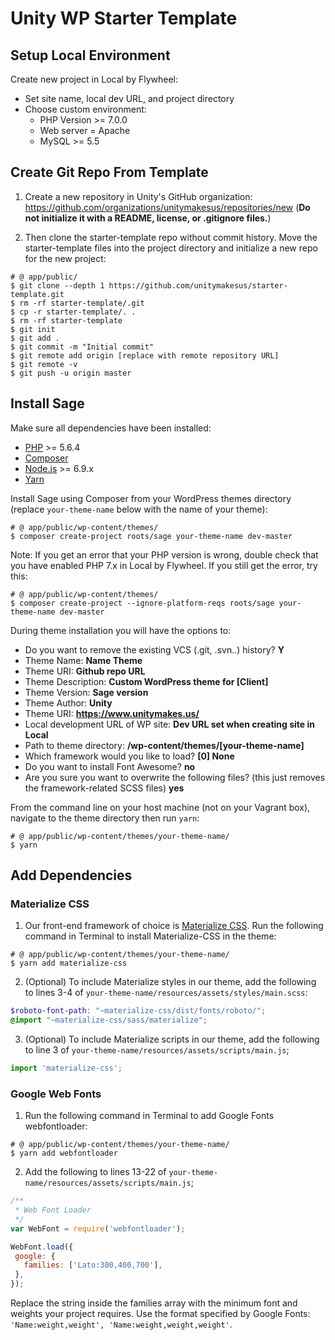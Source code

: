 # Unity WP Starter Template

## Setup Local Environment

Create new project in Local by Flywheel:
* Set site name, local dev URL, and project directory
* Choose custom environment:
  * PHP Version >= 7.0.0
  * Web server = Apache
  * MySQL >= 5.5

## Create Git Repo From Template

1. Create a new repository in Unity's GitHub organization: https://github.com/organizations/unitymakesus/repositories/new (**Do not initialize it with a README, license, or .gitignore files.**)

2. Then clone the starter-template repo without commit history. Move the starter-template files into the project directory and initialize a new repo for the new project:

````shell
# @ app/public/
$ git clone --depth 1 https://github.com/unitymakesus/starter-template.git
$ rm -rf starter-template/.git
$ cp -r starter-template/. .
$ rm -rf starter-template
$ git init
$ git add .
$ git commit -m "Initial commit"
$ git remote add origin [replace with remote repository URL]
$ git remote -v
$ git push -u origin master
````

## Install Sage

Make sure all dependencies have been installed:

* [PHP](http://php.net/manual/en/install.php) >= 5.6.4
* [Composer](https://getcomposer.org/download/)
* [Node.js](http://nodejs.org/) >= 6.9.x
* [Yarn](https://yarnpkg.com/en/docs/install)

Install Sage using Composer from your WordPress themes directory (replace `your-theme-name` below with the name of your theme):

```shell
# @ app/public/wp-content/themes/
$ composer create-project roots/sage your-theme-name dev-master
```

Note: If you get an error that your PHP version is wrong, double check that you have enabled PHP 7.x in Local by Flywheel. If you still get the error, try this:

```shell
# @ app/public/wp-content/themes/
$ composer create-project --ignore-platform-reqs roots/sage your-theme-name dev-master
```

During theme installation you will have the options to:

* Do you want to remove the existing VCS (.git, .svn..) history? **Y**
* Theme Name: **Name Theme**
* Theme URI: **Github repo URL**
* Theme Description: **Custom WordPress theme for [Client]**
* Theme Version: **Sage version**
* Theme Author: **Unity**
* Theme URI: **https://www.unitymakes.us/**
* Local development URL of WP site: **Dev URL set when creating site in Local**
* Path to theme directory: **/wp-content/themes/[your-theme-name]**
* Which framework would you like to load? **[0] None**
* Do you want to install Font Awesome? **no**
* Are you sure you want to overwrite the following files? (this just removes the framework-related SCSS files) **yes**

From the command line on your host machine (not on your Vagrant box), navigate to the theme directory then run `yarn`:

```shell
# @ app/public/wp-content/themes/your-theme-name/
$ yarn
```

## Add Dependencies

### Materialize CSS
1. Our front-end framework of choice is [Materialize CSS](http://materializecss.com/). Run the following command in Terminal to install Materialize-CSS in the theme:

```shell
# @ app/public/wp-content/themes/your-theme-name/
$ yarn add materialize-css
```

2. (Optional) To include Materialize styles in our theme, add the following to lines 3-4 of `your-theme-name/resources/assets/styles/main.scss`:

```scss
$roboto-font-path: "~materialize-css/dist/fonts/roboto/";
@import "~materialize-css/sass/materialize";
````

3. (Optional) To include Materialize scripts in our theme, add the following to line 3 of `your-theme-name/resources/assets/scripts/main.js`;

```js
import 'materialize-css';
````

### Google Web Fonts
1. Run the following command in Terminal to add Google Fonts webfontloader:

```shell
# @ app/public/wp-content/themes/your-theme-name/
$ yarn add webfontloader
```
2. Add the following to lines 13-22 of `your-theme-name/resources/assets/scripts/main.js`;

```js
/**
 * Web Font Loader
 */
var WebFont = require('webfontloader');

WebFont.load({
 google: {
   families: ['Lato:300,400,700'],
 },
});
````

Replace the string inside the families array with the minimum font and weights your project requires. Use the format specified by Google Fonts: `'Name:weight,weight', 'Name:weight,weight,weight'`.
